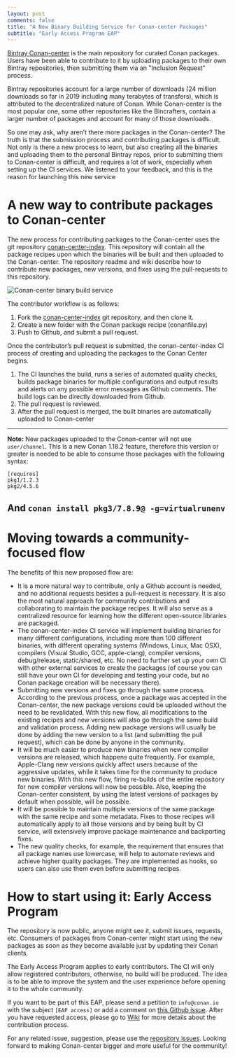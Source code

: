 ```yaml
---
layout: post
comments: false
title: "A New Binary Building Service for Conan-center Packages"
subtitle: "Early Access Program EAP"
---
```



[Bintray Conan-center](https://bintray.com/conan/conan-center) is the main repository for curated Conan packages. Users have been able to contribute to it by uploading packages to their own Bintray repositories, then submitting them via an "Inclusion Request" process. 

Bintray repositories account for a large number of downloads (24 million downloads so far in 2019 including many terabytes of transfers), which is attributed to the decentralized nature of Conan. While Conan-center is the most popular one, some other repositories like the Bincrafters, contain a larger number of packages and account for many of those downloads.

So one may ask, why aren’t there more packages in the Conan-center? The truth is that the submission process and contributing packages is difficult. Not only is there a new process to learn, but also creating all the binaries and uploading them to the personal Bintray repos, prior to submitting them to Conan-center is difficult, and requires a lot of work, especially when setting up the CI services. We listened to your feedback, and this is the reason for launching this new service


# A new way to contribute packages to Conan-center

The new process for contributing packages to the Conan-center uses the git repository [conan-center-index](https://github.com/conan-io/conan-center-index). This repository will contain all the package recipes upon which the binaries will be built and then uploaded to the Conan-center. The repository readme and wiki describe how to contribute new packages, new versions, and fixes using the pull-requests to this repository. 

<p class="centered">
    <img  src="{{ site.url }}/assets/post_images/2019-09-04/conan-center-build-service.png" align="center" alt="Conan-center binary build service"/>
</p>

The contributor workflow is as follows:

1. Fork the [conan-center-index](https://github.com/conan-io/conan-center-index) git repository, and then clone it.
2. Create a new folder with the Conan package recipe (conanfile.py)
3. Push to Github, and submit a pull request.


Once the contributor’s pull request is submitted, the conan-center-index CI process of creating and uploading the packages to the Conan Center begins.


1. The CI launches the build, runs a series of automated quality checks, builds package binaries for multiple configurations and output results and alerts on any possible error messages as Github comments. The build logs can be directly downloaded from Github. 
2. The pull request is reviewed. 
3. After the pull request is merged, the built binaries are automatically uploaded to Conan-center


---
**Note:** New packages uploaded to the Conan-center will not use ``user/channel``. This is a new Conan 1.18.2 feature, therefore this version or greater is needed to be able to consume those packages with the following syntax:

```
[requires]
pkg1/1.2.3
pkg2/4.5.6
```

And ``conan install pkg3/7.8.9@ -g=virtualrunenv``
---


# Moving towards a community-focused flow

The benefits of this new proposed flow are:

- It is a more natural way to contribute, only a Github account is needed, and no additional requests besides a pull-request is necessary. It is also the most natural approach for community contributions and collaborating to maintain the package recipes. It will also serve as a centralized resource for learning how the different open-source libraries are packaged.
- The conan-center-index CI service will implement building binaries for many different configurations, including more than 100 different binaries, with different operating systems (Windows, Linux, Mac OSX), compilers (Visual Studio, GCC, apple-clang), compiler versions, debug/release, static/shared, etc. No need to further set up your own CI with other external services to create the packages (of course you can still have your own CI for developing and testing your code, but no Conan package creation will be necessary there).
- Submitting new versions and fixes go through the same process. According to the previous process, once a package was accepted in the Conan-center, the new package versions could be uploaded without the need to be revalidated. With this new flow, all modifications to the existing recipes and new versions will also go through the same build and validation process. Adding new package versions will usually be done by adding the new version to a list (and submitting the pull request), which can be done by anyone in the community.
- It will be much easier to produce new binaries when new compiler versions are released, which happens quite frequently. For example, Apple-Clang new versions quickly affect users because of the aggressive updates, while it takes time for the community to produce new binaries. With this new flow, firing re-builds of the entire repository for new compiler versions will now be possible. Also, keeping the Conan-center consistent, by using the latest versions of packages by default when possible, will be possible.
- It will be possible to maintain multiple versions of the same package with the same recipe and some metadata. Fixes to those recipes will automatically apply to all those versions and by being built by CI service, will extensively improve package maintenance and backporting fixes.
- The new quality checks, for example, the requirement that ensures that all package names use lowercase, will help to automate reviews and achieve higher quality packages. They are implemented as hooks, so users can also use them even before submitting recipes.

# How to start using it: Early Access Program

The repository is now public, anyone might see it, submit issues, requests, etc. Consumers of packages from Conan-center might start using the new packages as soon as they become available just by updating their Conan clients.

The Early Access Program applies to early contributors. The CI will only allow registered contributors, otherwise, no build will be produced. The idea is to be able to improve the system and the user experience before opening it to the whole community.

If you want to be part of this EAP, please send a petition to ``info@conan.io`` with the subject ``[EAP access]`` or add a comment on [this Github issue](https://github.com/conan-io/conan-center-index/issues/4). After you have requested access, please go to [Wiki](https://github.com/conan-io/conan-center-index/wiki) for more details about the contribution process.

For any related issue, suggestion, please use the [repository issues](https://github.com/conan-io/conan-center-index/issues). Looking forward to making Conan-center bigger and more useful for the community!
